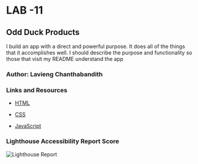 # LAB -11

## Odd Duck Products

I build an app with a direct and powerful purpose. It does all of the things that it accomplishes well. I should describe the purpose and functionality so those that visit my README understand the app

### Author: Lavieng Chanthabandith

### Links and Resources

* [HTML](https://www.w3schools.com/html/default.asp)

* [CSS](https://www.w3schools.com/css/default.asp)

* [JavaScript](https://www.w3schools.com/js/default.asp)

### Lighthouse Accessibility Report Score

![Lighthouse Report](LH-SCORE.png)